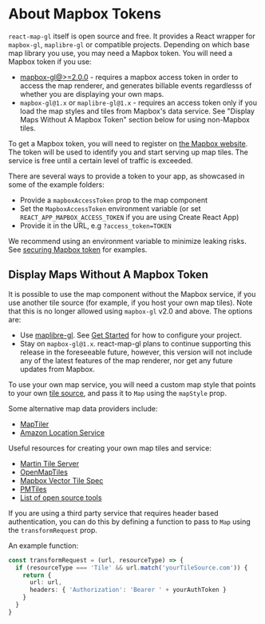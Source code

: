 # About Mapbox Tokens

`react-map-gl` itself is open source and free. It provides a React wrapper for `mapbox-gl`, `maplibre-gl` or compatible projects.
Depending on which base map library you use, you may need a Mapbox token. You will need a Mapbox token if you use:

-  [mapbox-gl@>=2.0.0](https://github.com/mapbox/mapbox-gl-js/releases/tag/v2.0.0) - requires a mapbox access token in order to access the map renderer, and generates billable events regardlesss of whether you are displaying your own maps.
-  `mapbox-gl@1.x` or `maplibre-gl@1.x` - requires an access token only if you load the map styles and tiles from Mapbox's data service. See "Display Maps Without A Mapbox Token" section below for using non-Mapbox tiles.

To get a Mapbox token, you will need to register on [the Mapbox website](https://www.mapbox.com). The token will be used to identify you and start serving up map tiles. The service is free until a certain level of traffic is exceeded.

There are several ways to provide a token to your app, as showcased in some of the example folders:

* Provide a `mapboxAccessToken` prop to the map component
* Set the `MapboxAccessToken` environment variable (or set `REACT_APP_MAPBOX_ACCESS_TOKEN` if you are using Create React App)
* Provide it in the URL, e.g `?access_token=TOKEN`

We recommend using an environment variable to minimize leaking risks. See [securing Mapbox token](./tips-and-tricks.md#securing-mapbox-token) for examples.

## Display Maps Without A Mapbox Token

It is possible to use the map component without the Mapbox service, if you use another tile source (for example, if you host your own map tiles). Note that this is no longer allowed using `mapbox-gl` v2.0 and above. The options are:

- Use [maplibre-gl](https://maplibre.org/maplibre-gl-js/docs/). See [Get Started](./get-started.md) for how to configure your project.
- Stay on `mapbox-gl@1.x`. react-map-gl plans to continue supporting this release in the foreseeable future, however, this version will not include any of the latest features of the map renderer, nor get any future updates from Mapbox.

To use your own map service, you will need a custom map style that points to your own [tile source](https://maplibre.org/maplibre-style-spec/sources/), and pass it to `Map` using the `mapStyle` prop.

Some alternative map data providers include:

- [MapTiler](https://www.maptiler.com)
- [Amazon Location Service](https://docs.aws.amazon.com/location/latest/developerguide/map-concepts.html)

Useful resources for creating your own map tiles and service:

- [Martin Tile Server](https://maplibre.org/martin/introduction.html)
- [OpenMapTiles](https://openmaptiles.org)
- [Mapbox Vector Tile Spec](https://github.com/mapbox/vector-tile-spec)
- [PMTiles](https://github.com/protomaps/PMTiles)
- [List of open source tools](https://github.com/mapbox/awesome-vector-tiles)

If you are using a third party service that requires header based authentication, you can do this by defining a function to pass to `Map` using the `transformRequest` prop.

An example function:

```ts
const transformRequest = (url, resourceType) => {
  if (resourceType === 'Tile' && url.match('yourTileSource.com')) {
    return {
      url: url,
      headers: { 'Authorization': 'Bearer ' + yourAuthToken }
    }
  }
}
```

